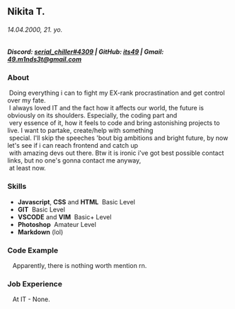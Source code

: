 ## Nikita T.
###### *14.04.2000*, 21. yo.
##### *Discord:* [*serial_chiller#4309*](https://discord.com/users/493925008654073857) | *GitHub:* [*its49*](https://github.com/its49) | *Gmail:* [*49.m1nds3t@gmail.com*](https://mail.google.com/mail/u/0/?fs=1&tf=cm&&to=49.m1nds3t@gmail.com&)
### About
&nbsp;Doing everything i can to fight my EX-rank procrastination and get control over my fate.\
&nbsp;I always loved IT and the fact how it affects our world, the future is obviously on its shoulders. Especially, the coding part and\
&nbsp;very essence of it, how it feels to code and bring astonishing projects to live. I ​want to partake, create/help with something\
​&nbsp;special. I'll skip the speeches 'bout big ambitions and bright future, by now let's see if i can reach frontend and catch up\
&nbsp;with amazing devs out there.
Btw it is ironic i've got best possible contact links, but no one's gonna contact me anyway,\
&nbsp;at least now.

### Skills
- **Javascript**, **CSS** and **HTML** &nbsp;Basic Level
- **GIT** &nbsp;Basic Level
- **VSCODE** and **VIM** &nbsp;Basic+ Level
- **Photoshop** &nbsp;Amateur Level
- **Markdown** (lol)

### Code Example
&nbsp;&nbsp;&nbsp;Apparently, there is nothing worth mention rn.

### Job Experience
&nbsp;&nbsp;&nbsp;At IT - None. 